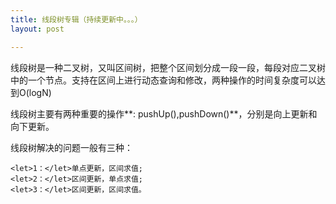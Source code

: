 ```yaml
---
title: 线段树专辑（持续更新中。。。）
layout: post

---
```


线段树是一种二叉树，又叫区间树，把整个区间划分成一段一段，每段对应二叉树中的一个节点。支持在区间上进行动态查询和修改，两种操作的时间复杂度可以达到<let>O(logN)</let>

线段树主要有两种重要的操作**<let>: pushUp(),pushDown()</let>**，分别是向上更新和向下更新。

线段树解决的问题一般有三种：

    <let>1：</let>单点更新，区间求值;
    <let>2：</let>区间更新，单点求值;
    <let>3：</let>区间更新，区间求值。
